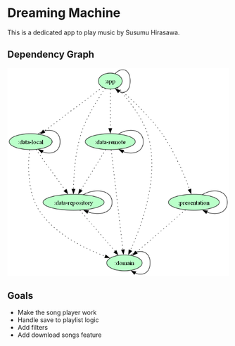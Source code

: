 # Dreaming Machine
This is a dedicated app to play music by Susumu Hirasawa.

## Dependency Graph
![](gradle/dependency-graph/project.dot.png)

## Goals
- Make the song player work
- Handle save to playlist logic
- Add filters
- Add download songs feature
